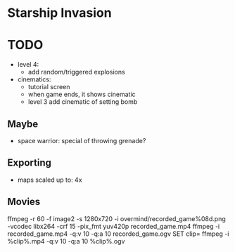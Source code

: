 # Starship Invasion

# TODO
- level 4:
	- add random/triggered explosions
- cinematics:
	- tutorial screen
	- when game ends, it shows cinematic
	- level 3 add cinematic of setting bomb

## Maybe
- space warrior: special of throwing grenade?

## Exporting
- maps scaled up to: 4x

## Movies
ffmpeg -r 60 -f image2 -s 1280x720 -i overmind/recorded_game%08d.png -vcodec libx264 -crf 15 -pix_fmt yuv420p recorded_game.mp4
ffmpeg -i recorded_game.mp4 -q:v 10 -q:a 10 recorded_game.ogv
SET clip=
ffmpeg -i %clip%.mp4 -q:v 10 -q:a 10 %clip%.ogv
